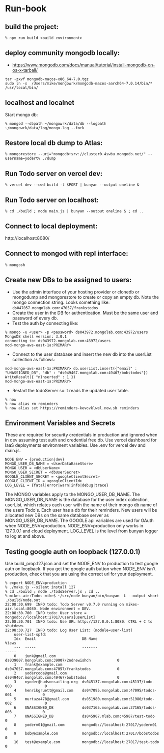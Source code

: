 Run-book
========

## build the project:
```
% npm run build <build environment>
```	

## deploy community mongodb locally:
- https://www.mongodb.com/docs/manual/tutorial/install-mongodb-on-os-x-tarball/

```
tar -zxvf mongodb-macos-x86_64-7.0.tgz
sudo ln -s  /Users/mike/mongowrk/mongodb-macos-aarch64-7.0.14/bin/* /usr/local/bin/
```

## localhost and localnet 
Start mongo db:
```
% mongod --dbpath ~/mongowrk/data/db --logpath ~/mongowrk/data/log/mongo.log --fork
```

## Restore local db dump to Atlas:
```
% mongorestore --uri="mongodb+srv://cluster0.4swbu.mongodb.net/" --username=yodertv ./dump
```

## Run Todo server on vercel dev:
```
% vercel dev --cwd build -l $PORT | bunyan --output oneline &
```

## Run Todo server on localhost:
```
% cd ./build ; node main.js | bunyan --output oneline & ; cd ..
```

## Connect to local deployment:
http://localhost:8080/

## Connect to mongod with repl interface:
```
% mongosh
```

## Create new DBs to be assigned to users:
- Use the admin interface of your hosting provider or clonedb or mongodump and mongorestore to create or copy an empty db. Note the mongo connection string. Looks something like: ```ds047057.mongolab.com:47057/frankstodos```
- Create the user in the DB for authentication. Must be the same user and password of every db.
- Test the auth by connecting like:
```
% mongo -u <user> -p <password> ds043972.mongolab.com:43972/users
MongoDB shell version: 3.0.1
connecting to: ds043972.mongolab.com:43972/users
mod-mongo-aws-east-1a:PRIMARY> 
```

- Connect to the user database and insert the new db into the userList collection as follows:
```
mod-mongo-aws-east-1a:PRIMARY> db.userList.insert({"email" : "UNASSIGNED_DB", "db" : "ds049467.mongolab.com:49467/bobstodos"})
WriteResult({ "nInserted" : 1 })
mod-mongo-aws-east-1a:PRIMARY>
```

- Restart the todoServer so it reads the updated user table.
```
% now
% now alias rm reminders
% now alias set https://reminders-kevovklwel.now.sh reminders
```

## Environment Variables and Secrets
These are required for security credentials in production and ignored when in dev assuming test auth and credential free db.
Use vercel dashboard for IaaS deployments environment variables.
Use .env for vercel dev and main.js.
```
NODE_ENV = {production|dev}
MONGO_USER_DB_NAME = <UserDataBaseStore>
MONGO_USER = <dbUserName>
MONGO_USER_SECRET = <dbUserSecret>
GOOGLE_CLIENT_SECRET = <googleClientSecret>
GOOGLE_CLIENT_ID = <googleClientId>
LOG_LEVEL = {fatal|error|warn|info|debug|trace}
```
The MONGO variables apply to the MONGO_USER_DB_NAME.
The MONGO_USER_DB_NAME is the database for the user index collection, userList, which relates each user with the name of their mongo db name of the users Todo's. Each user has a db for their reminders. New users will be allocated new DBs on the same database server as MONGO_USER_DB_NAME.
The GOOGLE api variables are used for OAuth when NODE_ENV=production.
NODE_ENV=production only works in 127.0.0.1 and cloud deployment.
LOG_LEVEL is the level from bunyan logger to log at and above.

## Testing google auth on loopback (127.0.0.1)

Use build_prop.127.json and set the NODE_ENV to production to test google auth on loopback.
If you get the google auth button when NODE_ENV isn't production, check that you are using the correct url for your deployment.

```
% export NODE_ENV=production
% ./make.js --silent install 127
% cd ./build ; node ./todoServer.js ; cd ..
% mikes-air:Todos mike$ ~/src/node-bunyan/bin/bunyan -L --output short ./build/node.out
22:08:30.699  INFO todo: Todo Server v0.7.0 running on mikes-air.local:8080. Node environment = DEV.
22:08:30.700  INFO todo: User store = mongodb://localhost:27017/users[userList]
22:08:30.701  INFO todo: Use URL http://127.0.0.1:8080. CTRL + C to shutdown.
22:08:30.727  INFO todo: Log User List: (module=user-list)
    user-list-spfd:
    Idx  Email                     DB Name                                            Views
    ---  -----                     -------                                            -----
    0    junk@gmail.com            ds039007.mongolab.com:39007/2ndnewishdn            0
    1    frank@example.com         ds047057.mongolab.com:47057/frankstodos            0
    2    yodercode@gmail.com       ds049467.mongolab.com:49467/bobstodos              0
    3    nyoder@hudsonsailing.org  ds045137.mongolab.com:45137/todo-000               0
    4    henrikgruett@gmail.com    ds047095.mongolab.com:47095/todos-001              0
    5    murtaza478@gmail.com      ds051980.mongolab.com:51980/todo-002               0
    6    UNASSIGNED_DB             ds037165.mongolab.com:37165/todos-003              0
    7    UNASSIGNED_DB             ds045907.mlab.com:45907/test-todo                  0
    8    yoderm01@gmail.com        mongodb://localhost:27017/yoderm01                 0
    9    bob@example.com           mongodb://localhost:27017/bobstodos                0
    10   test@example.com          mongodb://localhost:27017/test-todo                0
```
